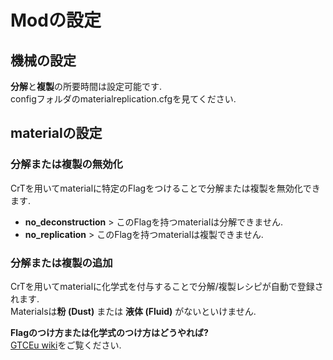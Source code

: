 # Modの設定
## 機械の設定
**分解**と**複製**の所要時間は設定可能です.<br>
configフォルダのmaterialreplication.cfgを見てください.

## materialの設定
### 分解または複製の無効化
CrTを用いてmaterialに特定のFlagをつけることで分解または複製を無効化できます.
- **no_deconstruction** > このFlagを持つmaterialは分解できません.
- **no_replication** > このFlagを持つmaterialは複製できません.

### 分解または複製の追加
CrTを用いてmaterialに化学式を付与することで分解/複製レシピが自動で登録されます.<br>
Materialsは**粉 (Dust)** または **液体 (Fluid)** がないといけません.

**Flagのつけ方または化学式のつけ方はどうやれば?**<br>
[GTCEu wiki](https://github.com/GregTechCEu/GregTech/wiki/CraftTweaker-for--Materials#modifying-existing-materials)をご覧ください.
